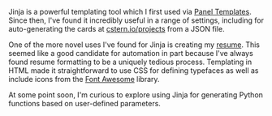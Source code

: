 Jinja is a powerful templating tool which I first used via <a href="https://panel.holoviz.org/user_guide/Templates.html" target="_blank">Panel Templates</a>. Since then, I've found it incredibly useful in a range of settings, including for auto-generating the cards at <a href="/projects">cstern.io/projects</a> from a JSON file.

One of the more novel uses I've found for Jinja is creating my <a href="/resume">resume</a>. This seemed like a good candidate for automation in part because I've always found resume formatting to be a uniquely tedious process. Templating in HTML made it straightforward to use CSS for defining typefaces as well as include icons from the <a href="https://fontawesome.com">Font Awesome</a> library.

At some point soon, I'm curious to explore using Jinja for generating Python functions based on user-defined parameters.